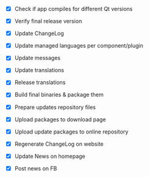 - [x] Check if app compiles for different Qt versions
- [x] Verify final release version
- [x] Update ChangeLog
- [x] Update managed languages per component/plugin
- [x] Update messages
- [x] Update translations
- [x] Release translations
- [x] Build final binaries & package them
- [x] Prepare updates repository files
- [x] Upload packages to download page
- [x] Upload update packages to online repository
- [x] Regenerate ChangeLog on website
- [x] Update News on homepage
- [x] Post news on FB


